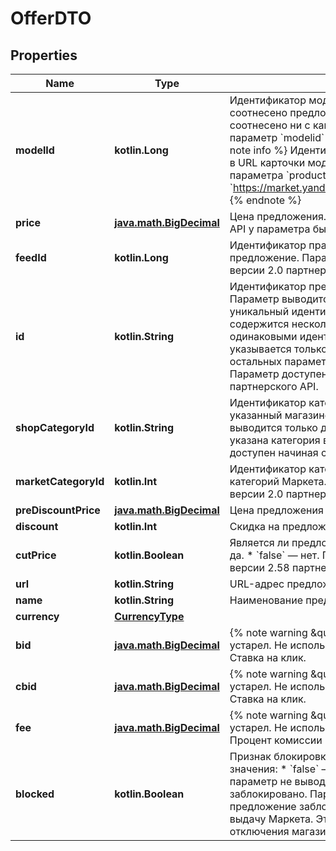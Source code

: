 
# OfferDTO

## Properties
| Name | Type | Description | Notes |
| ------------ | ------------- | ------------- | ------------- |
| **modelId** | **kotlin.Long** | Идентификатор модели Маркета, с которой соотнесено предложение.  Если предложение не соотнесено ни с какой карточкой модели, то параметр &#x60;modelid&#x60; содержит значение &#x60;0&#x60;.  {% note info %}  Идентификатор модели присутствует в URL карточки модели в виде значения параметра &#x60;product&#x60;. Например: &#x60;https://market.yandex.ru/product/13584121&#x60;.  {% endnote %}  |  |
| **price** | [**java.math.BigDecimal**](java.math.BigDecimal.md) | Цена предложения.  До версии 2.0 партнерского API у параметра был тип String.  |  [optional] |
| **feedId** | **kotlin.Long** | Идентификатор прайс-листа, содержащего предложение.  Параметр доступен начиная с версии 2.0 партнерского API.  |  [optional] |
| **id** | **kotlin.String** | Идентификатор предложения из прайс-листа.  Параметр выводится, если в прайс-листе задан уникальный идентификатор. Если в прайс-листе содержится несколько предложений с одинаковыми идентификаторами, параметр &#x60;id&#x60; указывается только для первого из них, для остальных параметры &#x60;id&#x60; и &#x60;feedId&#x60; не выводятся.  Параметр доступен начиная с версии 2.0 партнерского API.  |  [optional] |
| **shopCategoryId** | **kotlin.String** | Идентификатор категории предложения, указанный магазином в прайс-листе.  Параметр выводится только для предложений, у которых указана категория в прайс-листе.  Параметр доступен начиная с версии 2.0 партнерского API.  |  [optional] |
| **marketCategoryId** | **kotlin.Int** | Идентификатор категории предложения в дереве категорий Маркета. Параметр доступен начиная с версии 2.0 партнерского API.  |  [optional] |
| **preDiscountPrice** | [**java.math.BigDecimal**](java.math.BigDecimal.md) | Цена предложения без скидки. |  [optional] |
| **discount** | **kotlin.Int** | Скидка на предложение в процентах. |  [optional] |
| **cutPrice** | **kotlin.Boolean** | Является ли предложение уцененным:  * &#x60;true&#x60; — да. * &#x60;false&#x60; — нет.  Параметр доступен начиная с версии 2.58 партнерского API.  |  [optional] |
| **url** | **kotlin.String** | URL-адрес предложения на сайте магазина. |  [optional] |
| **name** | **kotlin.String** | Наименование предложения. |  [optional] |
| **currency** | [**CurrencyType**](CurrencyType.md) |  |  [optional] |
| **bid** | [**java.math.BigDecimal**](java.math.BigDecimal.md) | {% note warning \&quot;\&quot; %}  Этот параметр устарел. Не используйте его.  {% endnote %}  Ставка на клик.  |  [optional] |
| **cbid** | [**java.math.BigDecimal**](java.math.BigDecimal.md) | {% note warning \&quot;\&quot; %}  Этот параметр устарел. Не используйте его.  {% endnote %}  Ставка на клик.  |  [optional] |
| **fee** | [**java.math.BigDecimal**](java.math.BigDecimal.md) | {% note warning \&quot;\&quot; %}  Этот параметр устарел. Не используйте его.  {% endnote %}  Процент комиссии на товар при продаже по CPA.  |  [optional] |
| **blocked** | **kotlin.Boolean** | Признак блокировки предложения. Возможные значения: * &#x60;false&#x60; — предложение активно, параметр не выводится. * &#x60;true&#x60; — предложение заблокировано. Параметр выводится, если предложение заблокировано и не попадает в выдачу Маркета. Это может произойти из-за отключения магазина.  |  [optional] |



